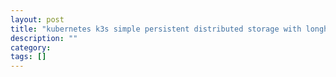 ```yaml
---
layout: post
title: "kubernetes k3s simple persistent distributed storage with longhorn"
description: ""
category: 
tags: []
---
```


